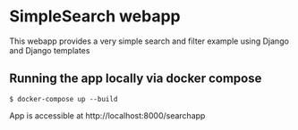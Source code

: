 # SimpleSearch webapp

This webapp provides a very simple search and filter example using Django and Django templates


## Running the app locally via docker compose

```shell
$ docker-compose up --build
```

App is accessible at http://localhost:8000/searchapp

